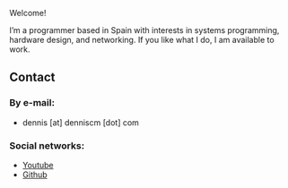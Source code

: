 Welcome!    

I’m a programmer based in Spain with interests in systems programming, hardware 
design, and networking. If you like what I do, I am available to work.
 
## Contact

### By e-mail:

- dennis [at] denniscm [dot] com

### Social networks:

- [Youtube](https://youtube.com/@denniscm6)
- [Github](https://github.com/denniscmcom)

